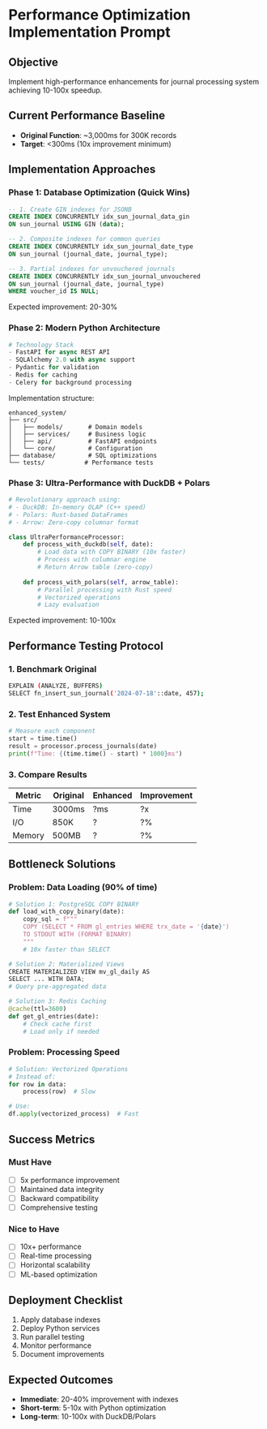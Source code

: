 # Performance Optimization Implementation Prompt

## Objective
Implement high-performance enhancements for journal processing system achieving 10-100x speedup.

## Current Performance Baseline
- **Original Function**: ~3,000ms for 300K records
- **Target**: <300ms (10x improvement minimum)

## Implementation Approaches

### Phase 1: Database Optimization (Quick Wins)
```sql
-- 1. Create GIN indexes for JSONB
CREATE INDEX CONCURRENTLY idx_sun_journal_data_gin 
ON sun_journal USING GIN (data);

-- 2. Composite indexes for common queries
CREATE INDEX CONCURRENTLY idx_sun_journal_date_type 
ON sun_journal (journal_date, journal_type);

-- 3. Partial indexes for unvouchered journals
CREATE INDEX CONCURRENTLY idx_sun_journal_unvouchered 
ON sun_journal (journal_date, journal_type) 
WHERE voucher_id IS NULL;
```

Expected improvement: 20-30%

### Phase 2: Modern Python Architecture
```python
# Technology Stack
- FastAPI for async REST API
- SQLAlchemy 2.0 with async support
- Pydantic for validation
- Redis for caching
- Celery for background processing
```

Implementation structure:
```
enhanced_system/
├── src/
│   ├── models/       # Domain models
│   ├── services/     # Business logic
│   ├── api/          # FastAPI endpoints
│   └── core/         # Configuration
├── database/         # SQL optimizations
└── tests/           # Performance tests
```

### Phase 3: Ultra-Performance with DuckDB + Polars
```python
# Revolutionary approach using:
# - DuckDB: In-memory OLAP (C++ speed)
# - Polars: Rust-based DataFrames
# - Arrow: Zero-copy columnar format

class UltraPerformanceProcessor:
    def process_with_duckdb(self, date):
        # Load data with COPY BINARY (10x faster)
        # Process with columnar engine
        # Return Arrow table (zero-copy)
        
    def process_with_polars(self, arrow_table):
        # Parallel processing with Rust speed
        # Vectorized operations
        # Lazy evaluation
```

Expected improvement: 10-100x

## Performance Testing Protocol

### 1. Benchmark Original
```bash
EXPLAIN (ANALYZE, BUFFERS) 
SELECT fn_insert_sun_journal('2024-07-18'::date, 457);
```

### 2. Test Enhanced System
```python
# Measure each component
start = time.time()
result = processor.process_journals(date)
print(f"Time: {(time.time() - start) * 1000}ms")
```

### 3. Compare Results
| Metric | Original | Enhanced | Improvement |
|--------|----------|----------|-------------|
| Time   | 3000ms   | ?ms      | ?x          |
| I/O    | 850K     | ?        | ?%          |
| Memory | 500MB    | ?        | ?%          |

## Bottleneck Solutions

### Problem: Data Loading (90% of time)
```python
# Solution 1: PostgreSQL COPY BINARY
def load_with_copy_binary(date):
    copy_sql = f"""
    COPY (SELECT * FROM gl_entries WHERE trx_date = '{date}')
    TO STDOUT WITH (FORMAT BINARY)
    """
    # 10x faster than SELECT

# Solution 2: Materialized Views
CREATE MATERIALIZED VIEW mv_gl_daily AS
SELECT ... WITH DATA;
# Query pre-aggregated data

# Solution 3: Redis Caching
@cache(ttl=3600)
def get_gl_entries(date):
    # Check cache first
    # Load only if needed
```

### Problem: Processing Speed
```python
# Solution: Vectorized Operations
# Instead of:
for row in data:
    process(row)  # Slow

# Use:
df.apply(vectorized_process)  # Fast
```

## Success Metrics

### Must Have
- [ ] 5x performance improvement
- [ ] Maintained data integrity
- [ ] Backward compatibility
- [ ] Comprehensive testing

### Nice to Have
- [ ] 10x+ performance
- [ ] Real-time processing
- [ ] Horizontal scalability
- [ ] ML-based optimization

## Deployment Checklist
1. Apply database indexes
2. Deploy Python services
3. Run parallel testing
4. Monitor performance
5. Document improvements

## Expected Outcomes
- **Immediate**: 20-40% improvement with indexes
- **Short-term**: 5-10x with Python optimization
- **Long-term**: 10-100x with DuckDB/Polars